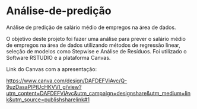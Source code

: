 # Análise-de-predição
Análise de predição de salário médio de empregos na área de dados. 

O objetivo deste projeto foi fazer uma análise para prever o salário médio de empregos na área de dados utilizando métodos de regressão linear, seleção de modelos como Stepwise e Análise de Resíduos. Foi utilizado o Software RSTUDIO e a plataforma Canvas.



Link do Canvas com a apresentação:

https://www.canva.com/design/DAFDEFViAvc/Q-9uzDasaPlPtUcHKVVI_g/view?utm_content=DAFDEFViAvc&utm_campaign=designshare&utm_medium=link&utm_source=publishsharelink#1
